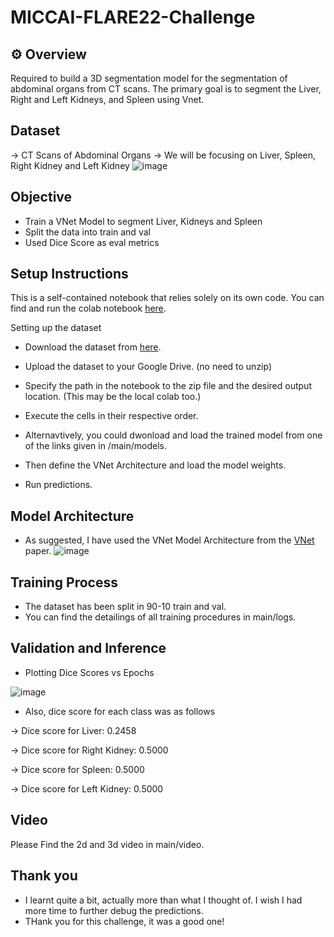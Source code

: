 # MICCAI-FLARE22-Challenge

## :gear: Overview
Required to build a 3D segmentation model for the segmentation of abdominal organs from CT scans. The primary goal is to segment the Liver, Right and Left Kidneys, and Spleen using Vnet.

## Dataset
-> CT Scans of Abdominal Organs
-> We will be focusing on Liver, Spleen, Right Kidney and Left Kidney
![image](https://github.com/user-attachments/assets/89cf8ee6-0768-41ae-86a0-ad46962128a4)

## Objective
- Train a VNet Model to segment Liver, Kidneys and Spleen
- Split the data into train and val
- Used Dice Score as eval metrics

## Setup Instructions
This is a self-contained notebook that relies solely on its own code. You can find and run the colab notebook [here](https://colab.research.google.com/drive/1fieqNqgukhR-l21fqxwOzOvx_1WeIpzM?usp=sharing).

Setting up the dataset
- Download the dataset from [here](https://zenodo.org/records/7860267).
- Upload the dataset to your Google Drive. (no need to unzip)
- Specify the path in the notebook to the zip file and the desired output location. (This may be the local colab too.)
- Execute the cells in their respective order.

- Alternavtively, you could dwonload and load the trained model from one of the links given in /main/models.
- Then define the VNet Architecture and load the model weights.
- Run predictions.

## Model Architecture
- As suggested, I have used the VNet Model Architecture from the [VNet](https://github.com/Patil-Ojas/MICCAI-FLARE22-VNet/blob/main/Papers%20Referred/Vnet_annotated.pdf) paper.
![image](https://github.com/user-attachments/assets/a2d1dd9d-9399-4164-9334-87bdf767d281)


## Training Process
- The dataset has been split in 90-10 train and val.
- You can find the detailings of all training procedures in main/logs.

## Validation and Inference
- Plotting Dice Scores vs Epochs
  
![image](https://github.com/user-attachments/assets/91ddab58-6d96-45a3-9ff2-e172df34a187)

- Also, dice score for each class was as follows
  
-> Dice score for Liver: 0.2458

-> Dice score for Right Kidney: 0.5000

-> Dice score for Spleen: 0.5000

-> Dice score for Left Kidney: 0.5000

## Video
Please Find the 2d and 3d video in main/video.

## Thank you 
- I learnt quite a bit, actually more than what I thought of. I wish I had more time to further debug the predictions.
- THank you for this challenge, it was a good one!
